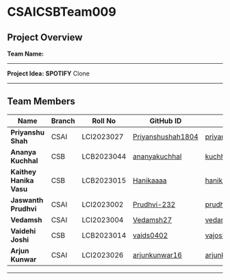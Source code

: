 # CSAICSBTeam009

## Project Overview

**Team Name:** 

---
**Project Idea:** **SPOTIFY** Clone

---

## Team Members

| Name                      | Branch | Roll No    | GitHub ID                                                        | Email                          |
|---------------------------|--------|------------|------------------------------------------------------------------|--------------------------------|
| **Priyanshu Shah**         | CSAI   | LCI2023027 | [Priyanshushah1804](https://github.com/Priyanshushah1804)         | priyanshushah1804@outlook.com  |
| **Ananya Kuchhal**         | CSB    | LCB2023044 | [ananyakuchhal](https://github.com/ananyakuchhal)                 | kuchhalananya@gmail.com        |
| **Kaithey Hanika Vasu**    | CSB    | LCB2023015 | [Hanikaaaa](https://github.com/Hanikaaaa)                         | hanikareddy05@gmail.com        |
| **Jaswanth Prudhvi** | CSAI | LCI2023002 | [Prudhvi-232](https://github.com/Prudhvi-232)                     | prudhvitaduvai@gmail.com       |
| **Vedamsh**                | CSAI   | LCI2023004 | [Vedamsh27](https://github.com/Vedamsh27)                         | vedamsh25@gmail.com            |
| **Vaidehi Joshi**          | CSB    | LCB2023014 | [vaids0402](https://github.com/vaids0402)                         | vajoshi005@gmail.com           |
| **Arjun Kunwar**           | CSAI   | LCI2023026 | [arjunkunwar16](https://github.com/arjunkunwar16)                 | arjunkunwar16aka@gmail.com     |

---
